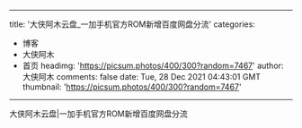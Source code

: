 
---
title: '大侠阿木云盘_一加手机官方ROM新增百度网盘分流'
categories: 
 - 博客
 - 大侠阿木
 - 首页
headimg: 'https://picsum.photos/400/300?random=7467'
author: 大侠阿木
comments: false
date: Tue, 28 Dec 2021 04:43:01 GMT
thumbnail: 'https://picsum.photos/400/300?random=7467'
---

<div>   
大侠阿木云盘|一加手机官方ROM新增百度网盘分流  
</div>
            